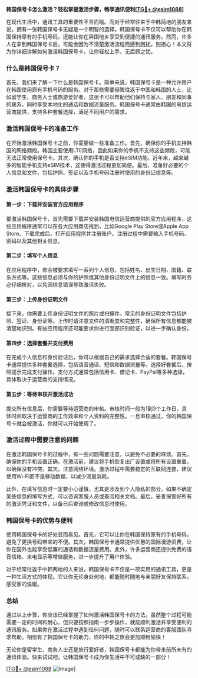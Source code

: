**韩国保号卡怎么激活？轻松掌握激活步骤，畅享通讯便利[[TG💪+ @esim1088](https://t.me/s/esim1088)]**

在现代生活中，通讯工具的重要性不言而喻。而对于经常往来于中韩两地的朋友来说，拥有一张韩国保号卡无疑是一个明智的选择。韩国保号卡不仅可以帮助你在韩国保持原有的手机号码，还能让你在异国他乡享受到便捷的通讯服务。然而，许多人在拿到韩国保号卡后，可能会因为不清楚激活流程而感到困扰。别担心！本文将为你详细讲解如何激活韩国保号卡，让你轻松上手，无后顾之忧。

### 什么是韩国保号卡？

首先，我们来了解一下什么是韩国保号卡。简单来说，韩国保号卡是一种允许用户在韩国使用原有手机号码的服务。对于那些需要频繁往返于中国和韩国的人士，比如留学生、商务人士或旅游爱好者，这张卡可以帮助他们保持与家人、朋友和同事的联系，同时享受本地化的通话和数据流量服务。韩国保号卡通常由韩国的电信运营商提供，支持多种套餐选择，满足不同用户的需求。

### 激活韩国保号卡的准备工作

在开始激活韩国保号卡之前，你需要做一些准备工作。首先，确保你的手机支持韩国的网络频段。韩国主要使用LTE网络，因此如果你的手机不支持这些频段，可能无法正常使用保号卡。其次，确认你的手机是否支持eSIM功能。近年来，越来越多的智能手机支持eSIM技术，这使得激活过程更加简便。最后，准备好必要的个人信息和文件，包括护照、签证以及手机号码注册时使用的身份证信息等。

### 激活韩国保号卡的具体步骤

#### 第一步：下载并安装官方应用程序

要激活韩国保号卡，首先需要下载并安装韩国电信运营商提供的官方应用程序。这些应用程序通常可以在各大应用商店找到，比如Google Play Store或Apple App Store。下载完成后，打开应用程序并注册账户。注册过程中需要输入手机号码、密码以及其他相关信息。

#### 第二步：填写个人信息

在应用程序中，你会被要求填写一系列个人信息，包括姓名、出生日期、国籍、联系方式等。这些信息必须与你的护照或其他身份证明文件上的信息一致。填写时务必仔细核对，以免因信息错误导致激活失败。

#### 第三步：上传身份证明文件

接下来，你需要上传身份证明文件的照片或扫描件。常见的身份证明文件包括护照、签证、身份证等。上传时请注意文件的清晰度和完整性，确保所有信息都能被清楚地识别。有些应用程序还可能要求你进行面部识别验证，以进一步确认身份。

#### 第四步：选择套餐并支付费用

在完成个人信息和身份验证后，你可以根据自己的需求选择合适的套餐。韩国保号卡通常提供多种套餐选择，包括语音通话、短信和数据流量等。选择好套餐后，按照提示完成支付操作。支付方式通常包括信用卡、借记卡、PayPal等多种选择，具体取决于运营商的支持情况。

#### 第五步：等待审核并激活成功

提交所有信息后，你需要等待运营商的审核。审核时间一般为1到3个工作日，具体时间取决于运营商的工作效率和个人资料的完整性。一旦审核通过，你的韩国保号卡就会被激活，你就可以开始使用了。

### 激活过程中需要注意的问题

在激活韩国保号卡的过程中，有一些问题需要注意，以避免不必要的麻烦。首先，确保你的手机设置正确。在激活前，建议将手机恢复出厂设置或将所有设置重置，以确保没有冲突。其次，注意网络环境。激活过程中需要稳定的互联网连接，建议使用Wi-Fi而不是移动数据，以减少流量消耗。

此外，在填写信息时一定要小心谨慎，尤其是涉及到个人隐私的部分。如果不确定某些信息的填写方式，可以咨询客服人员或查阅相关文档。最后，妥善保管好所有的激活凭证和文件，以备日后查询或修改信息时使用。

### 韩国保号卡的优势与便利

使用韩国保号卡的好处显而易见。首先，它可以让你在韩国保持原有的手机号码，避免了更换号码带来的不便。其次，韩国保号卡通常提供优惠的国际漫游资费，让你在国外也能享受低廉的通话和数据流量费用。此外，许多运营商还提供免费的语音信箱、来电显示等增值服务，进一步提升了用户体验。

对于经常往返于中韩两地的人来说，韩国保号卡不仅是一项实用的通讯工具，更是一种生活方式的体现。它让你无论身处何地，都能随时随地与亲朋好友保持联系，感受家的温暖。

### 总结

通过以上步骤，你应该已经掌握了如何激活韩国保号卡的方法。虽然整个过程可能需要一定的时间和耐心，但只要按照指南一步步操作，就能顺利激活并享受便利的通讯服务。如果你在激活过程中遇到任何问题，随时可以联系运营商的客服团队寻求帮助。相信有了韩国保号卡的助力，你的中韩之旅会更加顺畅愉快！

无论你是留学生、商务人士还是旅行爱好者，韩国保号卡都能为你带来前所未有的通讯体验。快来试试吧，让韩国保号卡成为你生活中不可或缺的一部分！

[[TG💪+ @esim1088](https://t.me/s/esim1088) ![Image](https://i.postimg.cc/4NQfJmqS/Snipaste-2025-05-13-00-14-12.png)]